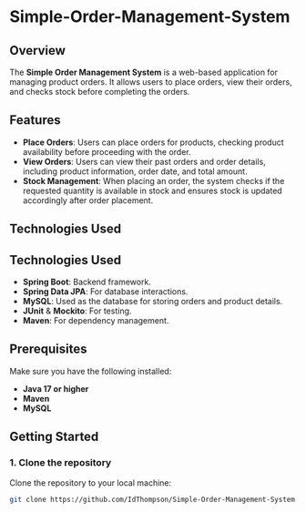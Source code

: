 # Simple-Order-Management-System
## Overview

The **Simple Order Management System** is a web-based application for managing product orders. It allows users to place orders, view their orders, and checks stock before completing the orders. 

## Features

- **Place Orders**: Users can place orders for products, checking product availability before proceeding with the order.
- **View Orders**: Users can view their past orders and order details, including product information, order date, and total amount.
- **Stock Management**: When placing an order, the system checks if the requested quantity is available in stock and ensures stock is updated accordingly after order placement.

## Technologies Used

## Technologies Used

- **Spring Boot**: Backend framework.
- **Spring Data JPA**: For database interactions.
- **MySQL**: Used as the database for storing orders and product details.
- **JUnit** & **Mockito**: For testing.
- **Maven**: For dependency management.

## Prerequisites

Make sure you have the following installed:

- **Java 17 or higher**
- **Maven**
- **MySQL**

## Getting Started

### 1. Clone the repository

Clone the repository to your local machine:

```bash
git clone https://github.com/IdThompson/Simple-Order-Management-System.git
